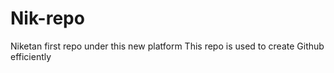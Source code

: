 # Nik-repo
Niketan first repo under this new platform
This repo is used to create Github efficiently

